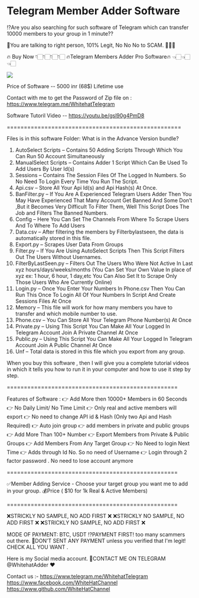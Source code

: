 # Telegram Member Adder Software
⁉️Are you also searching for such software of Telegram which can transfer 10000 members to your group in 1 minute??

🤝You are talking to right person, 101% Legit, No No No to SCAM. 💯💯💯

🔥 Buy Now 👇🏻👇🏻👇🏻👇🏻
🔥Telegram Members Adder Pro Software🔥 👈🏻👈🏻👈🏻

<img src="ProductBox/advacne new.jpg">

Price of Software -- 5000 inr (68$)  Lifetime use

Contact with me to get the Password of Zip file on : https://www.telegram.me/WhitehatTelegram

Software Tutoril Video -- https://youtu.be/gsl90g4PmD8

===================================================

Files is in this software Folder:
What is in the Advance Version bundle?
1. AutoSelect Scripts – Contains 50 Adding Scripts Through Which You Can Run 50 Account Simultaneously
2. ManualSelect Scripts – Contains Adder 1 Script Which Can Be Used To Add Users By User Id(s)
3. Sessions – Contains The Session Files Of The Logged In Numbers. So No Need To Login Every Time You Run The Script.
4. Api.csv – Store All Your Api Id(s) and Api Hash(s) At Once.
5. BanFilter.py – If You Are A Experienced Telegram Users Adder Then You May Have Experienced That Many Account Get Banned And Some Don’t ,But it Becomes Very Difficult To Filter Them, Well This Script Does The Job and Filters The Banned Numbers.
6. Config – Here You Can Set The Channels From Where To Scrape Users And To Where To Add Users
7. Data.csv – After filtering the members by Filterbylastseen, the data is automatically stored in this file.
8. Export.py – Scrapes User Data From Groups
9. Filter.py – If You Are Using AutoSelect Scripts Then This Script Filters Out The Users Without Usernames.
10. FilterByLastSeen.py – Filters Out The Users Who Were Not Active In Last xyz hours/days/weeks/months (You Can Set Your Own Value In place of xyz ex: 1 hour, 6 hour, 1 day,etc You Can Also Set It to Scrape Only Those Users Who Are Currently Online)
11. Login.py – Once You Enter Your Numbers In Phone.csv Then You Can Run This Once To Login All Of Your Numbers In Script And Create Sessions Files At Once
12. Memory – This file will work for how many members you have to transfer and which mobile number to use.
13. Phone.csv – You Can Store All Your Telegram Phone Number(s) At Once
14. Private.py – Using This Script You Can Make All Your Logged In Telegram Account Join A Private Channel At Once
15. Public.py – Using This Script You Can Make All Your Logged In Telegram Account Join A Public Channel At Once
16. Unf – Total data is stored in this file which you export from any group.

When you buy this software , then I will give you a complete tutorial videos in which it tells you how to run it in your computer and how to use it step by step.

==================================================

Features of Software :
👉 Add More then 10000+ Members in 60 Seconds
👉 No Daily Limit/ No Time Limit
👉 Only real and active members will export
👉 No need to change API id & Hash (Only two Api and Hash Required)
👉 Auto join group
👉 add members in private and public groups
👉 Add More Than 100+ Number
👉 Export Members from Private & Public Groups
👉 Add Members From Any Target Group
👉 No Need to login Next Time
👉 Adds through Id No. So no need of Username
👉 Login through 2 factor password . No need  to lose account anymore

==================================================

✅Member Adding Service  - Choose your target group you want me to add in your group.  💰Price ( $10 for 1k Real &amp; Active Members)

==================================================

❌STRICKLY NO SAMPLE, NO ADD FIRST ❌
❌STRICKLY NO SAMPLE, NO ADD FIRST ❌
❌STRICKLY NO SAMPLE, NO ADD FIRST ❌

MODE OF PAYMENT: BTC, USDT   ⁉️PAYMENT FIRST! too many scammers out there.
🚫DON'T SENT ANY PAYMENT unless you verified that I'm legit! CHECK ALL YOU WANT .

Here is my Social media account.   📲CONTACT ME ON TELEGRAM @WhitehatAdder ❤️

Contact us :- https://www.telegram.me/WhitehatTelegram https://www.facebook.com/WhiteHatChannel https://www.github.com/WhiteHatChannel
